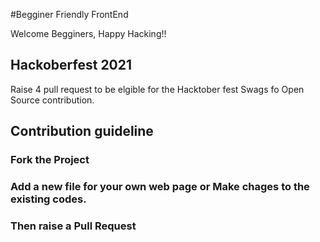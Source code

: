 #Begginer Friendly FrontEnd

Welcome Begginers,
Happy Hacking!!


## Hackoberfest 2021
Raise 4 pull request to be elgible for the Hacktober fest Swags fo Open Source contribution.

## Contribution guideline

### Fork the Project
### Add a new file for your own web page or Make chages to the existing codes.
### Then raise a Pull Request 






